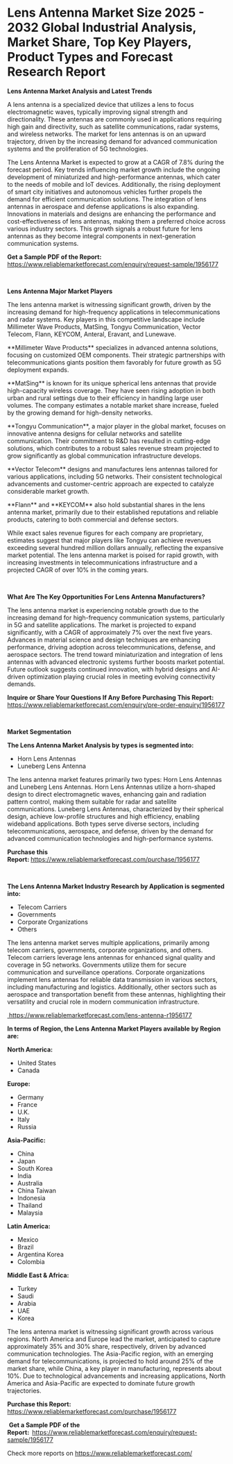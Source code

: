 <p><h1>Lens Antenna Market Size 2025 - 2032 Global Industrial Analysis, Market Share, Top Key Players, Product Types and Forecast Research Report</h1></p><p><strong>Lens Antenna Market Analysis and Latest Trends</strong></p>
<p><p>A lens antenna is a specialized device that utilizes a lens to focus electromagnetic waves, typically improving signal strength and directionality. These antennas are commonly used in applications requiring high gain and directivity, such as satellite communications, radar systems, and wireless networks. The market for lens antennas is on an upward trajectory, driven by the increasing demand for advanced communication systems and the proliferation of 5G technologies. </p><p>The Lens Antenna Market is expected to grow at a CAGR of 7.8% during the forecast period. Key trends influencing market growth include the ongoing development of miniaturized and high-performance antennas, which cater to the needs of mobile and IoT devices. Additionally, the rising deployment of smart city initiatives and autonomous vehicles further propels the demand for efficient communication solutions. The integration of lens antennas in aerospace and defense applications is also expanding. Innovations in materials and designs are enhancing the performance and cost-effectiveness of lens antennas, making them a preferred choice across various industry sectors. This growth signals a robust future for lens antennas as they become integral components in next-generation communication systems.</p></p>
<p><strong>Get a Sample PDF of the Report:&nbsp;</strong> <a href="https://www.reliablemarketforecast.com/enquiry/request-sample/1956177?utm_campaign=3527&utm_medium=2&utm_source=Github&utm_content=ia&utm_term=06042025&utm_id=lens-antenna">https://www.reliablemarketforecast.com/enquiry/request-sample/1956177</a></p>
<p>&nbsp;</p>
<p><strong>Lens Antenna Major Market Players</strong></p>
<p><p>The lens antenna market is witnessing significant growth, driven by the increasing demand for high-frequency applications in telecommunications and radar systems. Key players in this competitive landscape include Millimeter Wave Products, MatSing, Tongyu Communication, Vector Telecom, Flann, KEYCOM, Anteral, Eravant, and Lunewave.</p><p>**Millimeter Wave Products** specializes in advanced antenna solutions, focusing on customized OEM components. Their strategic partnerships with telecommunications giants position them favorably for future growth as 5G deployment expands.</p><p>**MatSing** is known for its unique spherical lens antennas that provide high-capacity wireless coverage. They have seen rising adoption in both urban and rural settings due to their efficiency in handling large user volumes. The company estimates a notable market share increase, fueled by the growing demand for high-density networks.</p><p>**Tongyu Communication**, a major player in the global market, focuses on innovative antenna designs for cellular networks and satellite communication. Their commitment to R&D has resulted in cutting-edge solutions, which contributes to a robust sales revenue stream projected to grow significantly as global communication infrastructure develops.</p><p>**Vector Telecom** designs and manufactures lens antennas tailored for various applications, including 5G networks. Their consistent technological advancements and customer-centric approach are expected to catalyze considerable market growth.</p><p>**Flann** and **KEYCOM** also hold substantial shares in the lens antenna market, primarily due to their established reputations and reliable products, catering to both commercial and defense sectors.</p><p>While exact sales revenue figures for each company are proprietary, estimates suggest that major players like Tongyu can achieve revenues exceeding several hundred million dollars annually, reflecting the expansive market potential. The lens antenna market is poised for rapid growth, with increasing investments in telecommunications infrastructure and a projected CAGR of over 10% in the coming years.</p></p>
<p>&nbsp;</p>
<p><strong>What Are The Key Opportunities For Lens Antenna Manufacturers?</strong></p>
<p><p>The lens antenna market is experiencing notable growth due to the increasing demand for high-frequency communication systems, particularly in 5G and satellite applications. The market is projected to expand significantly, with a CAGR of approximately 7% over the next five years. Advances in material science and design techniques are enhancing performance, driving adoption across telecommunications, defense, and aerospace sectors. The trend toward miniaturization and integration of lens antennas with advanced electronic systems further boosts market potential. Future outlook suggests continued innovation, with hybrid designs and AI-driven optimization playing crucial roles in meeting evolving connectivity demands.</p></p>
<p><strong>Inquire or Share Your Questions If Any Before Purchasing This Report:</strong> <a href="https://www.reliablemarketforecast.com/enquiry/pre-order-enquiry/1956177?utm_campaign=3527&utm_medium=2&utm_source=Github&utm_content=ia&utm_term=06042025&utm_id=lens-antenna">https://www.reliablemarketforecast.com/enquiry/pre-order-enquiry/1956177</a></p>
<p>&nbsp;</p>
<p><strong>Market Segmentation</strong></p>
<p><strong>The Lens Antenna Market Analysis by types is segmented into:</strong></p>
<p><ul><li>Horn Lens Antennas</li><li>Luneberg Lens Antenna</li></ul></p>
<p><p>The lens antenna market features primarily two types: Horn Lens Antennas and Luneberg Lens Antennas. Horn Lens Antennas utilize a horn-shaped design to direct electromagnetic waves, enhancing gain and radiation pattern control, making them suitable for radar and satellite communications. Luneberg Lens Antennas, characterized by their spherical design, achieve low-profile structures and high efficiency, enabling wideband applications. Both types serve diverse sectors, including telecommunications, aerospace, and defense, driven by the demand for advanced communication technologies and high-performance systems.</p></p>
<p><strong>Purchase this Report:&nbsp;</strong><a href="https://www.reliablemarketforecast.com/purchase/1956177?utm_campaign=3527&utm_medium=2&utm_source=Github&utm_content=ia&utm_term=06042025&utm_id=lens-antenna">https://www.reliablemarketforecast.com/purchase/1956177</a></p>
<p>&nbsp;</p>
<p><strong>The Lens Antenna Market Industry Research by Application is segmented into:</strong></p>
<p><ul><li>Telecom Carriers</li><li>Governments</li><li>Corporate Organizations</li><li>Others</li></ul></p>
<p><p>The lens antenna market serves multiple applications, primarily among telecom carriers, governments, corporate organizations, and others. Telecom carriers leverage lens antennas for enhanced signal quality and coverage in 5G networks. Governments utilize them for secure communication and surveillance operations. Corporate organizations implement lens antennas for reliable data transmission in various sectors, including manufacturing and logistics. Additionally, other sectors such as aerospace and transportation benefit from these antennas, highlighting their versatility and crucial role in modern communication infrastructure.</p></p>
<p><a href="https://www.reliablemarketforecast.com/lens-antenna-r1956177?utm_campaign=3527&utm_medium=2&utm_source=Github&utm_content=ia&utm_term=06042025&utm_id=lens-antenna">&nbsp;https://www.reliablemarketforecast.com/lens-antenna-r1956177</a></p>
<p><strong>In terms of Region, the Lens Antenna Market Players available by Region are:</strong></p>
<p>
    <p> <strong> North America: </strong>
        <ul>
            <li>United States</li>
            <li>Canada</li>
        </ul>
        </p> 
    <p> <strong> Europe: </strong>
        <ul>
            <li>Germany</li>
            <li>France</li>
            <li>U.K.</li>
            <li>Italy</li>
            <li>Russia</li>
        </ul>
        </p> 
    <p> <strong> Asia-Pacific: </strong>
        <ul>
            <li>China</li>
            <li>Japan</li>
            <li>South Korea</li>
            <li>India</li>
            <li>Australia</li>
            <li>China Taiwan</li>
            <li>Indonesia</li>
            <li>Thailand</li>
            <li>Malaysia</li>
        </ul>
        </p> 
    <p> <strong> Latin America: </strong>
        <ul>
            <li>Mexico</li>
            <li>Brazil</li>
            <li>Argentina Korea</li>
            <li>Colombia</li>
        </ul>
        </p> 
    <p> <strong> Middle East & Africa: </strong>
        <ul>
            <li>Turkey</li>
            <li>Saudi</li>
            <li>Arabia</li>
            <li>UAE</li>
            <li>Korea</li>
        </ul>
    </p>
    </p>
<p><p>The lens antenna market is witnessing significant growth across various regions. North America and Europe lead the market, anticipated to capture approximately 35% and 30% share, respectively, driven by advanced communication technologies. The Asia-Pacific region, with an emerging demand for telecommunications, is projected to hold around 25% of the market share, while China, a key player in manufacturing, represents about 10%. Due to technological advancements and increasing applications, North America and Asia-Pacific are expected to dominate future growth trajectories.</p></p>
<p><strong>Purchase this Report: </strong><a href="https://www.reliablemarketforecast.com/purchase/1956177?utm_campaign=3527&utm_medium=2&utm_source=Github&utm_content=ia&utm_term=06042025&utm_id=lens-antenna">https://www.reliablemarketforecast.com/purchase/1956177</a></p>
<p>&nbsp;<strong>Get a Sample PDF of the Report:&nbsp;&nbsp;</strong><a href="https://www.reliablemarketforecast.com/enquiry/request-sample/1956177?utm_campaign=3527&utm_medium=2&utm_source=Github&utm_content=ia&utm_term=06042025&utm_id=lens-antenna">https://www.reliablemarketforecast.com/enquiry/request-sample/1956177</a></p>
<p><strong></strong></p>
<p>Check more reports on <a href="https://www.reliablemarketforecast.com/?utm_campaign=3527&utm_medium=2&utm_source=Github&utm_content=ia&utm_term=06042025&utm_id=lens-antenna">https://www.reliablemarketforecast.com/</a></p>